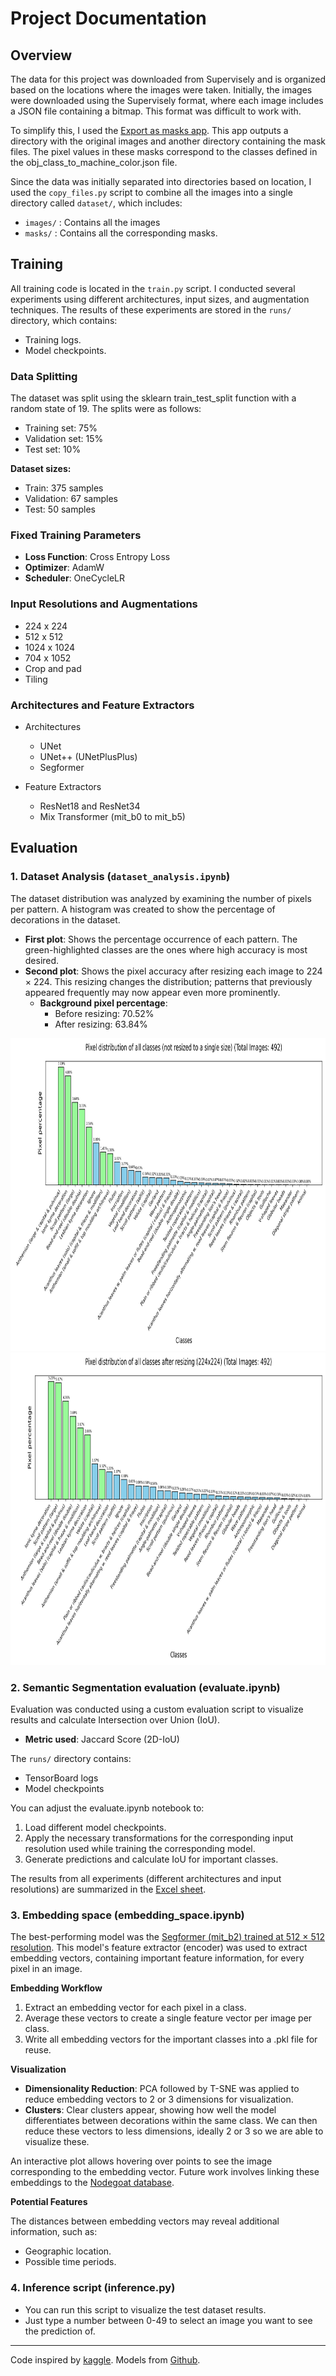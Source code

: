 # Project Documentation

## Overview

The data for this project was downloaded from Supervisely and is organized based on the locations where the images were taken. Initially, the images were downloaded using the Supervisely format, where each image includes a JSON file containing a bitmap. This format was difficult to work with.

To simplify this, I used the [Export as masks app](https://app.supervisely.com/ecosystem/apps/export-as-masks?id=78). This app  outputs a directory with the original images and another directory containing the mask files. The pixel values in these masks correspond to the classes defined in the obj_class_to_machine_color.json file.

Since the data was initially separated into directories based on location, I used the `copy_files.py` script to combine all the images into a single directory called `dataset/`, which includes:
- `images/` : Contains all the images
- `masks/` : Contains all the corresponding masks.

##  Training

All training code is located in the `train.py` script.
I conducted several experiments using different architectures, input sizes, and augmentation techniques. The results of these experiments are stored in the `runs/` directory, which contains:
- Training logs.
- Model checkpoints.

### Data Splitting
The dataset was split using the sklearn train_test_split function with a random state of 19. The splits were as follows:
- Training set: 75%
- Validation set: 15%
- Test set: 10%

**Dataset sizes:**
- Train: 375 samples
- Validation: 67 samples
- Test: 50 samples

### Fixed Training Parameters
- **Loss Function**: Cross Entropy Loss
- **Optimizer**: AdamW
- **Scheduler**: OneCycleLR

### Input Resolutions and Augmentations
- 224 x 224
- 512 x 512
- 1024 x 1024
- 704 x 1052
- Crop and pad
- Tiling

### Architectures and Feature Extractors
- Architectures
    - UNet
    - UNet++ (UNetPlusPlus)
    - Segformer

- Feature Extractors
    - ResNet18 and ResNet34
    - Mix Transformer (mit_b0 to mit_b5)

## Evaluation

### 1. Dataset Analysis (`dataset_analysis.ipynb`)

The dataset distribution was analyzed by examining the number of pixels per pattern. A histogram was created to show the percentage of decorations in the dataset.

- **First plot**: Shows the percentage occurrence of each pattern. The green-highlighted classes are the ones where high accuracy is most desired.
- **Second plot**: Shows the pixel accuracy after resizing each image to 224 × 224. This resizing changes the distribution; patterns that previously appeared frequently may now appear even more prominently.
    - **Background pixel percentage**:
        - Before resizing: 70.52%
        - After resizing: 63.84%

<img src="Pixel distribution of all classes (not resized to a single size).png"  height="500">
<img src="Pixel distribution of all classes after resizing (224x224).png" height="500">

### 2. Semantic Segmentation evaluation (evaluate.ipynb)

Evaluation was conducted using a custom evaluation script to visualize results and calculate Intersection over Union (IoU).
- **Metric used**: Jaccard Score (2D-IoU)

The `runs/` directory contains:
- TensorBoard logs
- Model checkpoints

You can adjust the evaluate.ipynb notebook to:
1. Load different model checkpoints.
2. Apply the necessary transformations for the corresponding input resolution used while training the corresponding model.
3. Generate predictions and calculate IoU for important classes.

The results from all experiments (different architectures and input resolutions) are summarized in the [Excel sheet](resultaten_semantic_segmenation.xlsx).

### 3. Embedding space (embedding_space.ipynb)

The best-performing model was the [Segformer (mit_b2) trained at 512 × 512 resolution](runs/512x512/segformer_mit_b2/best_model_epoch.pth). This model's feature extractor (encoder) was used to extract embedding vectors, containing important feature information, for every pixel in an image.

**Embedding Workflow**
1. Extract an embedding vector for each pixel in a class.
2. Average these vectors to create a single feature vector per image per class.
3. Write all embedding vectors for the important classes into a .pkl file for reuse.

**Visualization**
- **Dimensionality Reduction**: PCA followed by T-SNE was applied to reduce embedding vectors to 2 or 3 dimensions for visualization.
- **Clusters**: Clear clusters appear, showing how well the model differentiates between decorations within the same class.
We can then reduce these vectors to less dimensions, ideally 2 or 3 so we are able to visualize these. 

An interactive plot allows hovering over points to see the image corresponding to the embedding vector.
Future work involves linking these embeddings to the [Nodegoat database](https://nodegoat.net/).

**Potential Features**

The distances between embedding vectors may reveal additional information, such as:
- Geographic location.
- Possible time periods.

### 4. Inference script (inference.py)

- You can run this script to visualize the test dataset results. 
- Just type a number between 0-49 to select an image you want to see the prediction of.  

---
Code inspired by [kaggle](https://www.kaggle.com/code/ligtfeather/semantic-segmentation-is-easy-with-pytorch/notebook#Training).
Models from [Github](https://github.com/qubvel-org/segmentation_models.pytorch).